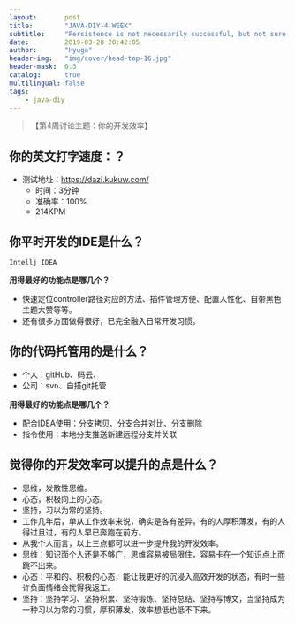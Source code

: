 ```yaml
---
layout:       post
title:        "JAVA-DIY-4-WEEK"
subtitle:     "Persistence is not necessarily successful, but not sure will not succeed."
date:         2019-03-28 20:42:05
author:       "Hyuga"
header-img:   "img/cover/head-top-16.jpg"
header-mask:  0.3
catalog:      true
multilingual: false
tags:
    - java-diy
---
```


>【第4周讨论主题：你的开发效率】

## 你的英文打字速度：？
- 测试地址：https://dazi.kukuw.com/
    - 时间：3分钟
    - 准确率：100%
    - 214KPM
    
## 你平时开发的IDE是什么？
  
`Intellj IDEA`

**用得最好的功能点是哪几个？**
- 快速定位controller路径对应的方法、插件管理方便、配置人性化、自带黑色主题大赞等等。
- 还有很多方面做得很好，已完全融入日常开发习惯。

## 你的代码托管用的是什么？
- 个人：gitHub、码云、
- 公司：svn、自搭git托管
     
**用得最好的功能点是哪几个？**
 - 配合IDEA使用：分支拷贝、分支合并对比、分支删除
 - 指令使用：本地分支推送新建远程分支并关联
     
## 觉得你的开发效率可以提升的点是什么？
- 思维，发散性思维。
- 心态，积极向上的心态。
- 坚持，习以为常的坚持。
- 工作几年后，单从工作效率来说，确实是各有差异，有的人厚积薄发，有的人得过且过，有的人早已奔跑在前方。
- 从我个人而言，以上三点都可以进一步提升我的开发效率。
- 思维：知识面个人还是不够广，思维容易被局限住，容易卡在一个知识点上而跳不出来。
- 心态：平和的、积极的心态，能让我更好的沉浸入高效开发的状态，有时一些许负面情绪会扰得我返工。
- 坚持：坚持学习、坚持积累、坚持锻炼、坚持总结、坚持写博文，当坚持成为一种习以为常的习惯，厚积薄发，效率想低也低不下来。